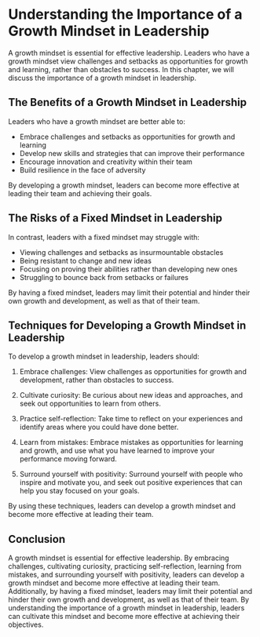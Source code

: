 Understanding the Importance of a Growth Mindset in Leadership
=====================================================================================================================

A growth mindset is essential for effective leadership. Leaders who have a growth mindset view challenges and setbacks as opportunities for growth and learning, rather than obstacles to success. In this chapter, we will discuss the importance of a growth mindset in leadership.

The Benefits of a Growth Mindset in Leadership
----------------------------------------------

Leaders who have a growth mindset are better able to:

* Embrace challenges and setbacks as opportunities for growth and learning
* Develop new skills and strategies that can improve their performance
* Encourage innovation and creativity within their team
* Build resilience in the face of adversity

By developing a growth mindset, leaders can become more effective at leading their team and achieving their goals.

The Risks of a Fixed Mindset in Leadership
------------------------------------------

In contrast, leaders with a fixed mindset may struggle with:

* Viewing challenges and setbacks as insurmountable obstacles
* Being resistant to change and new ideas
* Focusing on proving their abilities rather than developing new ones
* Struggling to bounce back from setbacks or failures

By having a fixed mindset, leaders may limit their potential and hinder their own growth and development, as well as that of their team.

Techniques for Developing a Growth Mindset in Leadership
--------------------------------------------------------

To develop a growth mindset in leadership, leaders should:

1. Embrace challenges: View challenges as opportunities for growth and development, rather than obstacles to success.

2. Cultivate curiosity: Be curious about new ideas and approaches, and seek out opportunities to learn from others.

3. Practice self-reflection: Take time to reflect on your experiences and identify areas where you could have done better.

4. Learn from mistakes: Embrace mistakes as opportunities for learning and growth, and use what you have learned to improve your performance moving forward.

5. Surround yourself with positivity: Surround yourself with people who inspire and motivate you, and seek out positive experiences that can help you stay focused on your goals.

By using these techniques, leaders can develop a growth mindset and become more effective at leading their team.

Conclusion
----------

A growth mindset is essential for effective leadership. By embracing challenges, cultivating curiosity, practicing self-reflection, learning from mistakes, and surrounding yourself with positivity, leaders can develop a growth mindset and become more effective at leading their team. Additionally, by having a fixed mindset, leaders may limit their potential and hinder their own growth and development, as well as that of their team. By understanding the importance of a growth mindset in leadership, leaders can cultivate this mindset and become more effective at achieving their objectives.
